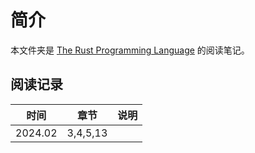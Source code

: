 # 简介

本文件夹是 [The Rust Programming Language](https://doc.rust-lang.org/book/) 的阅读笔记。

## 阅读记录

| 时间    | 章节     | 说明 |
| ------- | -------- | ---- |
| 2024.02 | 3,4,5,13 |      |
